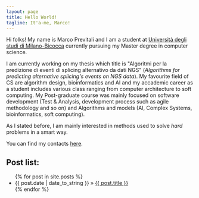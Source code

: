 ```yaml
---
layout: page
title: Hello World!
tagline: It'a-me, Marco!
---
```


Hi folks! My name is Marco Previtali and I am a student at
[Università degli studi di Milano-Bicocca](http://www.disco.unimib.it) currently
pursuing my Master degree in computer science.

I am currently working on my thesis which title is "Algoritmi per la predizione
di eventi di splicing alternativo da dati NGS" (*Algorithms for predicting
alternative splicing's events on NGS data*).  My favourite field of CS are
algorithm design, bioinformatics and AI and my accademic career as a student
includes various class ranging from computer architecture to soft computing. My
Post-graduate course was mainly focused on software development (Test &
Analysis, development process such as agile methodology and so on) and
Algorithms and models (AI, Complex Systems, bioinformatics, soft computing).

As I stated before, I am mainly interested in methods used to solve _hard_
problems in a smart way.

You can find my contacts [here](http://mpre.github.com/WhoAmI.html).

## Post list:

<ul class="posts">
  {% for post in site.posts %}
    <li><span>{{ post.date | date_to_string }}</span> &raquo; <a href="{{ BASE_PATH }}{{ post.url }}">{{ post.title }}</a></li>
  {% endfor %}
</ul>
